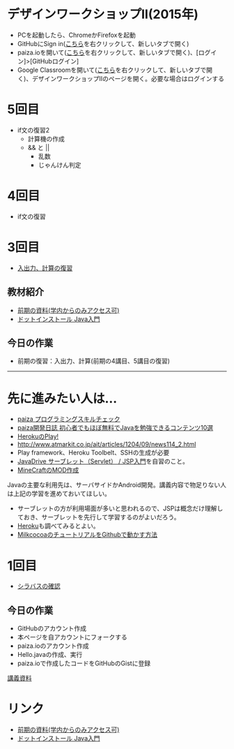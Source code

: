 # デザインワークショップII(2015年) 

- PCを起動したら、ChromeかFirefoxを起動
- GitHubにSign in([こちら](https://github.com)を右クリックして、新しいタブで開く)
- paiza.ioを開いて([こちら](https://paiza.io)を右クリックして、新しいタブで開く)、[ログイン]>[GitHubログイン]
- Google Classroomを開いて([こちら](https://classroom.google.com/)を右クリックして、新しいタブで開く)、デザインワークショップIIのページを開く。必要な場合はログインする

# 5回目
- if文の復習2
  - 計算機の作成
  - && と ||
    - 乱数
    - じゃんけん判定

# 4回目
- if文の復習

# 3回目
- [入出力、計算の復習](https://github.com/tanakaedu/java2015/wiki/03%E5%9B%9E%E7%9B%AE)

## 教材紹介
- [前期の資料(学内からのみアクセス可)](https://sites.google.com/a/tama.ac.jp/naka-lecture/desiws2015?pli=1)
- [ドットインストール Java入門](http://dotinstall.com/lessons/basic_java)

## 今日の作業
- 前期の復習：入出力、計算(前期の4講目、5講目の復習)

----

# 先に進みたい人は…
- [paiza プログラミングスキルチェック](https://paiza.jp/challenges/info)
- [paiza開発日誌 初心者でもほぼ無料でJavaを勉強できるコンテンツ10選](http://paiza.hatenablog.com/entry/2015/03/31/%E5%88%9D%E5%BF%83%E8%80%85%E3%81%A7%E3%82%82%E3%81%BB%E3%81%BC%E7%84%A1%E6%96%99%E3%81%A7Java%E3%82%92%E5%8B%89%E5%BC%B7%E3%81%A7%E3%81%8D%E3%82%8B%E3%82%B3%E3%83%B3%E3%83%86%E3%83%B3%E3%83%8410%E9%81%B8) 
- [HerokuのPlay!](https://devcenter.heroku.com/articles/getting-started-with-play)
 - http://www.atmarkit.co.jp/ait/articles/1204/09/news114_2.html
 - Play framework、Heroku Toolbelt、SSHの生成が必要
- [JavaDrive サーブレット（Servlet） / JSP入門](http://www.javadrive.jp/servlet/)を自習のこと。
- [MineCraftのMOD作成](http://www26.atwiki.jp/minecraft/pages/86.html)

Javaの主要な利用先は、サーバサイドかAndroid開発。講義内容で物足りない人は上記の学習を進めておいてほしい。


- サーブレットの方が利用場面が多いと思われるので、JSPは概念だけ理解しておき、サーブレットを先行して学習するのがよいだろう。
- [Heroku](http://codezine.jp/article/detail/8051)も調べてみるとよい。
- [MilkcocoaのチュートリアルをGithubで動かす方法](https://github.com/tanakaedu/dat14_fall/wiki/Milkcocoa%E3%82%92%E7%B0%A1%E5%8D%98%E3%81%AB%E4%BD%BF%E3%81%86)

# 1回目
- [シラバスの確認](https://github.com/tanakaedu/java2015/blob/master/designii.pdf)

## 今日の作業
- GitHubのアカウント作成
- 本ページを自アカウントにフォークする
- paiza.ioのアカウント作成
- Hello.javaの作成、実行
- paiza.ioで作成したコードをGitHubのGistに登録

[講義資料](https://github.com/tanakaedu/java2015/wiki/01%E5%9B%9E%E7%9B%AE)


# リンク
- [前期の資料(学内からのみアクセス可)](http://www.rye.tama.ac.jp/hiki/?Lecture)
- [ドットインストール Java入門](http://dotinstall.com/lessons/basic_java)


